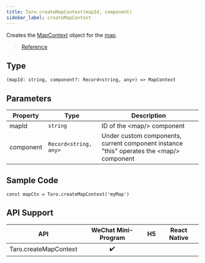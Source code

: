 ```yaml
---
title: Taro.createMapContext(mapId, component)
sidebar_label: createMapContext
---
```


Creates the [MapContext](https://developers.weixin.qq.com/miniprogram/en/dev/api/map/MapContext.html) object for the [map](https://developers.weixin.qq.com/miniprogram/en/dev/component/map.html).

> [Reference](https://developers.weixin.qq.com/miniprogram/en/dev/api/media/map/wx.createMapContext.html)

## Type

```tsx
(mapId: string, component?: Record<string, any>) => MapContext
```

## Parameters

<table>
  <thead>
    <tr>
      <th>Property</th>
      <th>Type</th>
      <th>Description</th>
    </tr>
  </thead>
  <tbody>
    <tr>
      <td>mapId</td>
      <td><code>string</code></td>
      <td>ID of the &lt;map/&gt; component</td>
    </tr>
    <tr>
      <td>component</td>
      <td><code>Record&lt;string, any&gt;</code></td>
      <td>Under custom components, current component instance "this" operates the &lt;map/&gt; component</td>
    </tr>
  </tbody>
</table>

## Sample Code

```tsx
const mapCtx = Taro.createMapContext('myMap')
```

## API Support

| API | WeChat Mini-Program | H5 | React Native |
| :---: | :---: | :---: | :---: |
| Taro.createMapContext | ✔️ |  |  |
